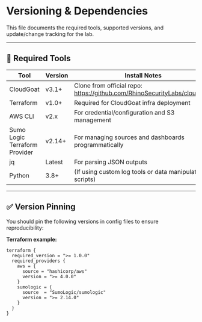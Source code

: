 # Versioning & Dependencies

This file documents the required tools, supported versions, and update/change tracking for the lab.

---

## 🔧 Required Tools

| Tool         | Version          | Install Notes |
|--------------|------------------|---------------|
| CloudGoat    | v3.1+            | Clone from official repo: https://github.com/RhinoSecurityLabs/cloudgoat |
| Terraform    | v1.0+            | Required for CloudGoat infra deployment |
| AWS CLI      | v2.x             | For credential/configuration and S3 management |
| Sumo Logic Terraform Provider | v2.14+        | For managing sources and dashboards programmatically |
| jq           | Latest           | For parsing JSON outputs |
| Python       | 3.8+             | (If using custom log tools or data manipulation scripts) |

---

## ✅ Version Pinning

You should pin the following versions in config files to ensure reproducibility:

**Terraform example:**

```hcl
terraform {
  required_version = ">= 1.0.0"
  required_providers {
    aws = {
      source = "hashicorp/aws"
      version = ">= 4.0.0"
    }
    sumologic = {
      source  = "SumoLogic/sumologic"
      version = ">= 2.14.0"
    }
  }
}
